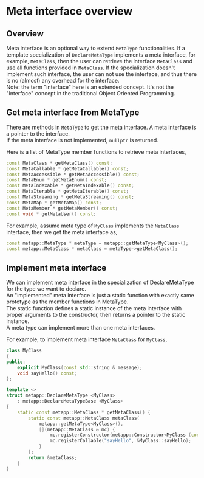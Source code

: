# Meta interface overview 

## Overview

Meta interface is an optional way to extend `MetaType` functionalities. If a template specialization of `DeclareMetaType` implements a meta interface, for example, `MetaClass`, then the user can retrieve the interface `MetaClass` and use all functions provided in `MetaClass`. If the specialization doesn't implement such interface, the user can not use the interface, and thus there is no (almost) any overhead for the interface.  
Note: the term "interface" here is an extended concept. It's not the "interface" concept in the traditional Object Oriented Programming.  

## Get meta interface from MetaType

There are methods in `MetaType` to get the meta interface. A meta interface is a pointer to the interface.  
If the meta interface is not implemented, `nullptr` is returned.  

Here is a list of MetaType member functions to retrieve meta interfaces,  
```c++
const MetaClass * getMetaClass() const;
const MetaCallable * getMetaCallable() const;
const MetaAccessible * getMetaAccessible() const;
const MetaEnum * getMetaEnum() const;
const MetaIndexable * getMetaIndexable() const;
const MetaIterable * getMetaIterable() const;
const MetaStreaming * getMetaStreaming() const;
const MetaMap * getMetaMap() const;
const MetaMember * getMetaMember() const;
const void * getMetaUser() const;
```

For example, assume meta type of `MyClass` implements the `MetaClass` interface, then we get the meta interface as,  
```c++
const metapp::MetaType * metaType = metapp::getMetaType<MyClass>();
const metapp::MetaClass * metaClass = metaType->getMetaClass();
```

## Implement meta interface

We can implement meta interface in the specialization of DeclareMetaType for the type we want to declare.  
An "implemented" meta interface is just a static function with exactly same prototype as the member functions in MetaType.  
The static function defines a static instance of the meta interface with proper arguments to the constructor, then returns a pointer to the static instance.  
A meta type can implement more than one meta interfaces.  

For example, to implement meta interface `MetaClass` for `MyClass`,  
```c++
class MyClass
{
public:
	explicit MyClass(const std::string & message);
	void sayHello() const;
};

template <>
struct metapp::DeclareMetaType <MyClass>
	: metapp::DeclareMetaTypeBase <MyClass>
{
	static const metapp::MetaClass * getMetaClass() {
		static const metapp::MetaClass metaClass(
			metapp::getMetaType<MyClass>(),
			[](metapp::MetaClass & mc) {
				mc.registerConstructor(metapp::Constructor<MyClass (const std::string &)>());
				mc.registerCallable("sayHello", &MyClass::sayHello);
			}
		);
		return &metaClass;
	}
}
```
